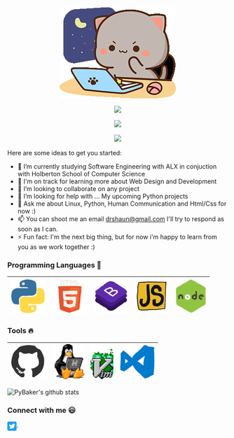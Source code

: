  <p align="center">
 <img src="https://github.com/PyBaker/PyBaker/blob/main/images/icon_gifs/goma-cat.gif">
</p>
<p align="center">
 <img src="https://visitor-badge.laobi.icu/badge?page_id=PyBaker.PyBaker&theme=dracula">
</p>
<p align="center">
 <img src="https://img.shields.io/github/followers/PyBaker?label=Follow&style=social&theme=dracula">
</p>
<p align="center">
 <img src="https://readme-typing-svg.herokuapp.com?font=Bungee&size=25&duration=4000&color=C6A2F7&center=true&vCenter=true&multiline=true&height=70&lines=Hie+My+name+is+Dr+Shaun;Aka+Py+Baker+the+first">
</p>

<!--START_SECTION:waka-->
<!--END_SECTION:waka-->

[//]: # "**PyBaker/PyBaker** is a ✨ _special_ ✨ repository because its `README.md` (this file) appears on your GitHub profile."

Here are some ideas to get you started:

- 🔭 I’m currently studying Software Engineering with ALX in conjuction with Holberton School of Computer Science
- 🌱 I'm on track for learning more about Web Design and Development
- 👯 I’m looking to collaborate on any project
- 🤔 I’m looking for help with ... My upcoming Python projects 
- 💬 Ask me about Linux, Python, Human Communication and Html/Css for now :) 
- 📫 You can shoot me an email drshaun@gmail.com I'll try to respond as soon as I can.
- ⚡ Fun fact: I'm the next big thing, but for now i'm happy to learn from you as we work together  :)

### Programming Languages :rocket:

| <img src="https://github.com/PyBaker/PyBaker/blob/main/images/icon_gifs/python.gif" height="80px"> | <img src="https://github.com/PyBaker/PyBaker/blob/main/images/icon_gifs/html.gif" height="80px"> | <img src="https://github.com/PyBaker/PyBaker/blob/main/images/icon_gifs/bootstrap.gif" height="80px"> | <img src="https://github.com/PyBaker/PyBaker/blob/main/images/icon_gifs/javascript.gif" height="80px"> | <img src="https://github.com/PyBaker/PyBaker/blob/main/images/icon_gifs/node.gif" height="80px"> 
| :------------------------------------------------------------------------------------------------------------------------------: | :------------------------------------------------------------------------------------------------------------: | :------------------------------------------------------------------------------------------------------------: |:------------------------------------------------------------------------------------------------------------: |:------------------------------------------------------------------------------------------------------------: |

### Tools :fire:

| <img src="https://github.com/PyBaker/PyBaker/blob/main/images/icon_gifs/github.gif" height="80px"> | <img src="https://github.com/PyBaker/PyBaker/blob/main/images/icon_gifs/linux-computer.gif" height="80px"> | <img src="https://github.com/PyBaker/PyBaker/blob/main/images/icon_gifs/vim-linux.gif" height="80px"> | <img src="https://github.com/PyBaker/PyBaker/blob/main/images/icon_gifs/vscode.gif" height="80px"> |
| :--------------------------------------------------------------------------------------: | :--------------------------------------------------------------------------------------------: |:--------------------------------------------------------------------------------------------: |:--------------------------------------------------------------------------------------------: |

![PyBaker's github stats](https://github-readme-stats.vercel.app/api?username=PyBaker&theme=dracula)

<!-- Top Langs](https://ithub-readme-stats.vercel.app/api/top-langs/?username=PyBaker&layout=compact&theme=dracula)"
-->

### Connect with me :smiley:

<a href="https://twitter.com/PyBaker">
  <img align="left" alt="PyBaker Twitter" width="21px" src="https://github.com/PyBaker/PyBaker/blob/main/images/connect_with_me_images/twitter.svg" />
</a>



<!--
<a href="https://www.linkedin.com/in/PyBaker/">
  <img align="left" alt="PyBaker Linkdin" width="21px" src="https://github.com/PyBaker/PyBaker/blob/main/images/connect_with_me_images/linkedin.svg" />
</a>
<a href="https://www.instagram.com/PyBaker/">
  <img align="left" alt="PyBaker Instagram" width="21px" src="https://github.com/PyBaker/PyBaker/blob/main/images/connect_with_me_images/instagram-main.svg" />
</a>
<a href="https://www.facebook.com/PyBaker">
  <img align="left" alt="PyBaker Facebook" width="21px" src="https://github.com/PyBaker/PyBaker/blob/main/images/connect_with_me_images/facebook.svg" />
</a>
<a href="https://www.argsinfotech.com/">
  <img align="left" alt="PyBaker Facebook" width="21px" src="https://github.com/PyBaker/PyBaker/blob/main/images/connect_with_me_images/www.svg"  />
</a>
-->
.
